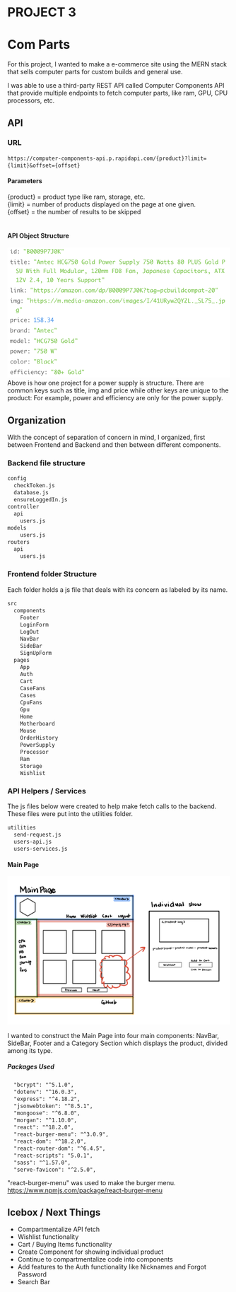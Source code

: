 <h1>PROJECT 3</h1>

<h1>Com Parts</h1>
For this project, I wanted to make a e-commerce site using the MERN stack that sells computer parts for custom builds and general use. 

I was able to use a third-party REST API called Computer Components API that provide multiple endpoints to fetch computer parts, like ram, GPU, CPU processors, etc. 

<h2>API</h2>
<h3>URL</h3>

```
https://computer-components-api.p.rapidapi.com/{product}?limit={limit}&offset={offset}
```

<h4>Parameters</h4>
{product} = product type like ram, storage, etc.</br>
{limit} = number of products displayed on the page at one given.</br>
{offset} = the number of results to be skipped</br>
</br>
<h4>API Object Structure</h4>

![API_Object](images/API_object_structure.png)
Above is how one project for a power supply is structure. There are common keys such as title, img and price while other keys are unique to the product: For example, power and efficiency are only for the power supply.

<h2>Organization</h2>
With the concept of separation of concern in mind, I organized, first between Frontend and Backend and then between different components. 
</br>
<h3>Backend file structure</h3>

```
config
  checkToken.js
  database.js
  ensureLoggedIn.js
controller
  api
    users.js
models
    users.js
routers
  api
    users.js

```
  
<h3>Frontend folder Structure</h3>

Each folder holds a js file that deals with its concern as labeled by its name. 

```
src
  components
    Footer
    LoginForm
    LogOut
    NavBar
    SideBar
    SignUpForm
  pages
    App
    Auth
    Cart
    CaseFans
    Cases
    CpuFans
    Gpu
    Home
    Motherboard
    Mouse
    OrderHistory
    PowerSupply
    Processor
    Ram
    Storage
    Wishlist
```
<h3>API Helpers / Services</h3>

The js files below were created to help make fetch calls to the backend. These files were put into the utilities folder.

```
utilities
  send-request.js
  users-api.js
  users-services.js
```

<h4>Main Page</h4>

![WireframeMainPage](images/wireframe_mainpage.jpeg)

I wanted to construct the Main Page into four main components: NavBar, SideBar, Footer and a Category Section which displays the product, divided among its type. 

<h5>Packages Used</h5>

```
  "bcrypt": "^5.1.0",
  "dotenv": "^16.0.3",
  "express": "^4.18.2",
  "jsonwebtoken": "^8.5.1",
  "mongoose": "^6.8.0",
  "morgan": "^1.10.0",
  "react": "^18.2.0",
  "react-burger-menu": "^3.0.9",
  "react-dom": "^18.2.0",
  "react-router-dom": "^6.4.5",
  "react-scripts": "5.0.1",
  "sass": "^1.57.0",
  "serve-favicon": "^2.5.0",
```

"react-burger-menu" was used to make the burger menu. 
https://www.npmjs.com/package/react-burger-menu

<h2>Icebox / Next Things</h2>
<ul>
  <li>Compartmentalize API fetch</li>
  <li>Wishlist functionality</li>
  <li>Cart / Buying Items functionality</li>
  <li>Create Component for showing individual product</li>
  <li>Continue to compartmentalize code into components</li>
  <li>Add features to the Auth functionality like Nicknames and Forgot Password</li>
  <li>Search Bar</li>
</ul>